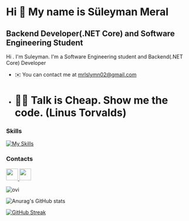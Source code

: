Hi 👋 My name is Süleyman Meral
===============================

Backend Developer(.NET Core) and Software Engineering Student
-----------------

Hi . I'm Suleyman. I'm a Software Engineering student and Backend(.NET Core) Developer


*   ✉️  You can contact me at [mrlslymn02@gmail.com](mailto:mrlslymn02@gmail.com)


*   # 👨‍💻 Talk is Cheap. Show me the code. (Linus Torvalds)
  
  


### Skills 
[![My Skills](https://skillicons.dev/icons?i=cs,dotnet,git,postman,bootstrap,docker)](https://skillicons.dev)

        
### Contacts                 
   <p align="left"> <a href="https://www.github.com/suleymannmeral" target="_blank" rel="noreferrer"> <picture> <source media="(prefers-color-scheme: dark)" srcset="https://raw.githubusercontent.com/danielcranney/readme-generator/main/public/icons/socials/github-dark.svg" /> <source media="(prefers-color-scheme: light)" srcset="https://raw.githubusercontent.com/danielcranney/readme-generator/main/public/icons/socials/github.svg" /> <img src="https://raw.githubusercontent.com/danielcranney/readme-generator/main/public/icons/socials/github.svg" width="32" height="32" /> </picture> </a> <a href="https://www.linkedin.com/in/süleyman-meral-87241124a/" target="_blank" rel="noreferrer"> <picture> <source media="(prefers-color-scheme: dark)" srcset="https://raw.githubusercontent.com/danielcranney/readme-generator/main/public/icons/socials/linkedin-dark.svg" /> <source media="(prefers-color-scheme: light)" srcset="https://raw.githubusercontent.com/danielcranney/readme-generator/main/public/icons/socials/linkedin.svg" /> <img src="https://raw.githubusercontent.com/danielcranney/readme-generator/main/public/icons/socials/linkedin.svg" width="32" height="32" /> </picture> </a></p>



<img src="https://github-readme-stats.vercel.app/api/top-langs?username=suleymannmeral&show_icons=true&locale=en&layout=compact&theme=chartreuse-dark" alt="ovi" />

<div>

![Anurag's GitHub stats](https://github-readme-stats.vercel.app/api?username=suleymannmeral&show_icons=true&theme=dracula)

[![GitHub Streak](https://streak-stats.demolab.com?user=suleymannmeral&theme=blue-green)](https://git.io/streak-stats)
###
###


